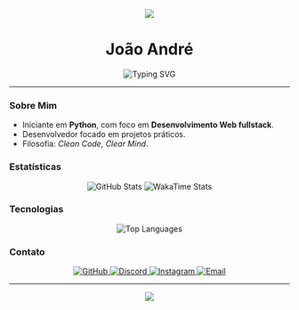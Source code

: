 <div align="center">
  <img src="https://capsule-render.vercel.app/api?type=waving&height=80&color=ffffff&section=header"/>
  <h1>João André</h1>
  <img src="https://readme-typing-svg.demolab.com?font=Iosevka&size=24&center=true&width=500&lines=Aprendendo+Codando+Evoluindo" alt="Typing SVG"/>
</div>

---

### Sobre Mim
- Iniciante em **Python**, com foco em **Desenvolvimento Web fullstack**.
- Desenvolvedor focado em projetos práticos.
- Filosofia: *Clean Code, Clear Mind*.

### Estatísticas
<div align="center">
  <img src="https://github-readme-stats.vercel.app/api?username=jxxxhxvcks&show_icons=true&hide_title=true&hide_border=true&text_color=000000&icon_color=000000&theme=light" alt="GitHub Stats"/>
  <img src="https://github-readme-stats.vercel.app/api/wakatime?username=lywsmic&hide_border=true&theme=light" alt="WakaTime Stats"/>
</div>

### Tecnologias
<div align="center">
  <img src="https://github-readme-stats.vercel.app/api/top-langs/?username=jxxxhxvcks&layout=compact&hide_border=true&theme=light" alt="Top Languages"/>
</div>

### Contato
<div align="center">
  <a href="https://github.com/jxxxhxvcks">
    <img src="https://img.shields.io/badge/GitHub-000000?style=flat-square&logo=github" alt="GitHub"/>
  </a>
  <a href="https://discordapp.com/users/1189986362619859074">
    <img src="https://img.shields.io/badge/Discord-000000?style=flat-square&logo=discord" alt="Discord"/>
  </a>
  <a href="https://instagram.com/joaocoding">
    <img src="https://img.shields.io/badge/Instagram-000000?style=flat-square&logo=instagram" alt="Instagram"/>
  </a>
  <a href="mailto:joaoandreferreira47@gmail.com">
    <img src="https://img.shields.io/badge/Email-000000?style=flat-square&logo=gmail" alt="Email"/>
  </a>
</div>

---

<div align="center">
  <img src="https://capsule-render.vercel.app/api?type=waving&height=80&color=ffffff&section=footer"/>
</div>
